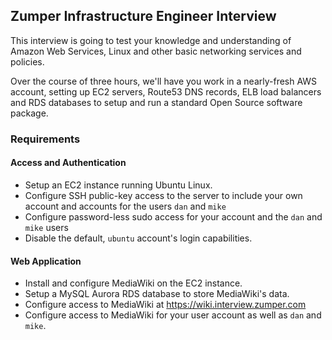 ## Zumper Infrastructure Engineer Interview

This interview is going to test your knowledge and understanding of Amazon Web
Services, Linux and other basic networking services and policies.

Over the course of three hours, we'll have you work in a nearly-fresh AWS
account, setting up EC2 servers, Route53 DNS records, ELB load balancers and
RDS databases to setup and run a standard Open Source software package.

### Requirements

#### Access and Authentication
- Setup an EC2 instance running Ubuntu Linux.
- Configure SSH public-key access to the server to include your own account
and accounts for the users `dan` and `mike`
- Configure password-less sudo access for your account and the `dan` and `mike`
users
- Disable the default, `ubuntu` account's login capabilities.

#### Web Application
- Install and configure MediaWiki on the EC2 instance.
- Setup a MySQL Aurora RDS database to store MediaWiki's data.
- Configure access to MediaWiki at https://wiki.interview.zumper.com
- Configure access to MediaWiki for your user account as well as `dan` and
`mike`.
